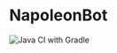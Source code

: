 # NapoleonBot

![Java CI with Gradle](https://github.com/qStivi/NapoleonBot/workflows/Java%20CI%20with%20Gradle/badge.svg)
